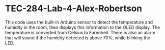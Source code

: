 # TEC-284-Lab-4-Alex-Robertson
 
This code uses the built-in Arduino sensor to detect the temperature and humidity in the room, then displays this information to the OLED display.
The temperature is converted from Celsius to Farenheit. There is also an alarm that will sound if the humidity detected is above 70%, while blinking the LED.